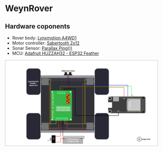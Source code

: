 # WeynRover

## Hardware coponents

* Rover body: [Lynxmotion A4WD1](http://www.lynxmotion.com/p-603-aluminum-4wd1-rover-kit.aspx)
* Motor controller: [Sabertooth 2x12](https://www.dimensionengineering.com/products/sabertooth2x12)
* Sonar Sensor: [Parallax Ping)))](https://www.parallax.com/sites/default/files/downloads/28015-PING-Sensor-Product-Guide-v2.0.pdf)
* MCU: [Adafruit HUZZAH32 - ESP32 Feather](https://learn.adafruit.com/adafruit-huzzah32-esp32-feather/overview)


![Schematic](docs/WeynRover-Schematics.png)

